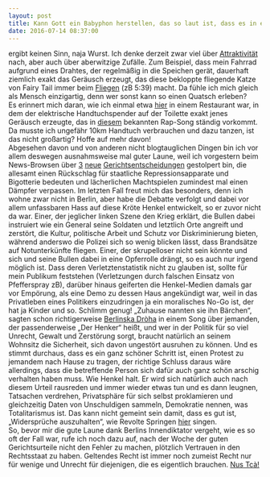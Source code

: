 ```yaml
---
layout: post
title: Kann Gott ein Babyphon herstellen, das so laut ist, dass es in einer Endlosschleife auf sich selbst reagiert?
date: 2016-07-14 08:37:00
---
```


ergibt keinen Sinn, naja Wurst. Ich denke derzeit zwar viel über [Attraktivität](http://grillmoebel.github.io/2016/06/23/second-post/) nach, aber auch über aberwitzige Zufälle. Zum Beispiel, dass mein Fahrrad aufgrund eines Drahtes, der regelmäßig in die Speichen gerät, dauerhaft ziemlich exakt das Geräusch erzeugt, das diese bekloppte fliegende Katze von Fairy Tail immer beim [Fliegen](https://www.youtube.com/watch?v=7w7DDAYkQf8) (zB 5:39) macht. Da fühle ich mich gleich als Mensch einzigartig, denn wer sonst kann so einen Quatsch erleben? <br> Es erinnert mich daran, wie ich einmal etwa [hier](http://www.openstreetmap.org/directions#map=11/39.1631/26.7524) in einem Restaurant war, in dem der elektrische Handtuchspender auf der Toilette exakt jenes Geräusch erzeugte, das in [diesem](https://www.youtube.com/watch?v=HNHjgd2k8l8) bekannten Rap-Song ständig vorkommt. Da musste ich ungefähr 10km Handtuch verbrauchen und dazu tanzen, ist das nicht großartig? Hoffe auf mehr davon!<br>
Abgesehen davon und von anderen nicht blogtauglichen Dingen bin ich vor allem deswegen ausnahmsweise mal guter Laune, weil ich vorgestern beim News-Browsen über [3](http://www.taz.de/Tengelmann-Uebernahme-durch-Edeka/!5322559/) [neue](http://www.taz.de/!5317368/) [Gerichtsentscheidungen](http://www.taz.de/Hausprojekt-Rigaer-Strasse-94-in-Berlin/!5323199/) gestolpert bin, die allesamt einen Rückschlag für staatliche Repressionsapparate und Bigotterie bedeuten und lächerlichen Machtspielen zumindest mal einen Dämpfer verpassen. Im letzten Fall freut mich das besonders, denn ich wohne zwar nicht in Berlin, aber habe die Debatte verfolgt und dabei vor allem unfassbaren Hass auf diese Kröte Henkel entwickelt, so er zuvor nicht da war. Einer, der jeglicher linken Szene den Krieg erklärt, die Bullen dabei instruiert wie ein General seine Soldaten und letztlich Orte angreift und zerstört, die Kultur, politische Arbeit und Schutz vor Diskriminierung bieten, während anderswo die Polizei sich so wenig blicken lässt, dass Brandsätze auf Notunterkünfte fliegen. Einer, der skrupelloser nicht sein könnte und sich und seine Bullen dabei in eine Opferrolle drängt, so es auch nur irgend möglich ist. Dass deren Verletztenstatistik nicht zu glauben ist, sollte für mein Publikum feststehen (Verletzungen durch falschen Einsatz von Pfefferspray zB), darüber hinaus geiferten die Henkel-Medien damals gar vor Empörung, als eine Demo zu dessen Haus angekündigt war, weil in das Privatleben eines Politikers einzudringen ja ein moralisches No-Go ist, der hat ja Kinder und so. Schlimm genug! „Zuhause nannten sie ihn Bärchen“, sagten schon richtigerweise [Berlinska Dròha](https://www.youtube.com/watch?v=qOk3LNs2E9s) in einem Song über jemanden, der passenderweise „Der Henker“ heißt, und wer in der Politik für so viel Unrecht, Gewalt und Zerstörung sorgt, braucht natürlich an seinem Wohnsitz die Sicherheit, sich davon ungestört ausruhen zu können. Und es stimmt durchaus, dass es ein ganz schöner Schritt ist, einen Protest zu jemandem nach Hause zu tragen, der richtige Schluss daraus wäre allerdings, dass die betreffende Person sich dafür auch ganz schön arschig verhalten haben muss. Wie Henkel halt. Er wird sich natürlich auch nach diesem Urteil rausreden und immer wieder etwas tun und es dann leugnen, Tatsachen verdrehen, Privatsphäre für sich selbst proklamieren und gleichzeitig Daten von Unschuldigen sammeln, Demokratie nennen, was Totalitarismus ist. Das kann nicht gemeint sein damit, dass es gut ist, „Widersprüche auszuhalten“, wie Revolte Springen [hier](https://www.youtube.com/watch?v=BZFwgKLy_3I) singen. <br>
So, bevor mir die gute Laune dank Berlins Innendiktator vergeht, wie es so oft der Fall war, rufe ich noch dazu auf, nach der Woche der guten Gerichtsurteile nicht den Fehler zu machen, plötzlich Vertrauen in den Rechtsstaat zu haben. Geltendes Recht ist immer noch zumeist Recht nur für wenige und Unrecht für diejenigen, die es eigentlich brauchen. [Nus Tcà!](https://www.youtube.com/watch?v=BZFwgKLy_3I)
